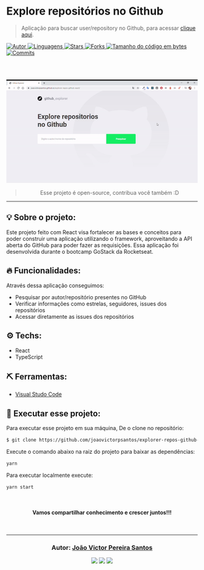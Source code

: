 # Explore repositórios no Github

> Aplicação para buscar user/repository no Github, para acessar <a href="https://joaovictorpsantos.github.io/explorer-repos-github-react/">clique aqui</a>.

<a href="https://github.com/joaovictorpsantos">
<img alt="Autor" src="https://img.shields.io/badge/autor-JoãoVictorPereiraSantos-7159c1?style=flat-square">
</a>

<a href="#">
<img alt="Linguagens" src="https://img.shields.io/github/languages/count/joaovictorpsantos/explorer-repos-github-react?color=7159c1&style=flat-square">
</a>

<a href="https://github.com/joaovictorpsantos/explorer-repos-github-react/stargazers">
<img alt="Stars" src="https://img.shields.io/github/stars/joaovictorpsantos/explorer-repos-github-react?color=7159c1&style=flat-square">
</a>

<a href="https://github.com/joaovictorpsantos/explorer-repos-github-react/network/members">
<img alt="Forks" src="https://img.shields.io/github/forks/joaovictorpsantos/explorer-repos-github-react?color=7159c1&style=flat-square">
</a>

<a href="#">
<img alt="Tamanho do código em bytes" src="https://img.shields.io/github/languages/code-size/joaovictorpsantos/explorer-repos-github-react?color=7159c1&style=flat-square">
</a>

<a href="https://github.com/joaovictorpsantos/explorer-repos-github-react/commits/master">
<img alt="Commits" src="https://img.shields.io/github/last-commit/joaovictorpsantos/explorer-repos-github-react?color=7159c1&style=flat-square">
</a>

<br/><br/>

<p align="center">
<img src="assets_readme/exemplo_uso.gif" >
</p>

<blockquote align="center">
  Esse projeto é open-source, contribua você também :D
</blockquote>

<hr/>

## 💡 Sobre o projeto:

Este projeto feito com React visa fortalecer as bases e conceitos para poder construir uma aplicação utilizando o framework, aproveitando a API aberta do GitHub para poder fazer as requisições. Essa aplicação foi desenvolvida durante o bootcamp GoStack da Rocketseat.

## 🔥 Funcionalidades:

Através dessa aplicação conseguimos:

- Pesquisar por autor/repositório presentes no GitHub
- Verificar informações como estrelas, seguidores, issues dos repositórios
- Acessar diretamente as issues dos repositórios

## ⚙️ Techs:

- React
- TypeScript

## ⛏ Ferramentas:

- [Visual Studo Code](https://code.visualstudio.com/download)

## 🏁 Executar esse projeto:

Para executar esse projeto em sua máquina,
De o clone no repositório:

```bash
$ git clone https://github.com/joaovictorpsantos/explorer-repos-github-react.git
```

Execute o comando abaixo na raiz do projeto para baixar as dependências:

```bash
yarn
```
Para executar localmente execute:

```bash
yarn start
```



<br/>

<h4 align="center">
  Vamos compartilhar conhecimento e crescer juntos!!!
</h4>

<br/>

---

<h3 align="center">
Autor: <a alt="João Victor Pereira Santos" href="https://github.com/joaovictorpsantos">João Victor Pereira Santos</a>
</h3>

<p align="center">

  <a alt="João Victor Pereira Santos Linkedin" href="https://www.linkedin.com/in/joao-victor-pereira-santos//">
    <img src="https://img.shields.io/badge/LinkedIn-Jo%C3%A3o%20Victor%20Pereira%20Santos-blue?logo=linkedin"/></a>
  <a alt="João Victor Pereira Santos GitHub" href="https://github.com/joaovictorpsantos">
  <img src="https://img.shields.io/badge/GitHub-joaovictorpsantos-lightgrey?logo=github"/></a>
 <a alt="João Victor Pereira Santos Twitter" href="https://twitter.com/_joaovictorps">
  <img src="https://img.shields.io/badge/Twitter-__joaovictorps-blue?logo=twitter"/></a>

</p>
